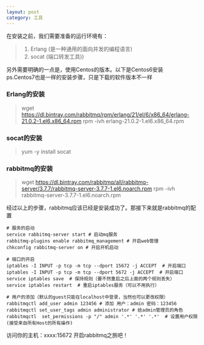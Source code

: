 ```yaml
---
layout: post
category: 工具
---
```


在安装之前，我们需要准备的运行环境有：
> 1. Erlang (是一种通用的面向并发的编程语言)
> 1. socat (端口转发工具))

另外需要明确的一点是，使用Centos的版本。以下是Centos6安装  
ps.Centos7也是一样的安装步骤，只是下载的软件版本不一样


### Erlang的安装
> wget https://dl.bintray.com/rabbitmq/rpm/erlang/21/el/6/x86_64/erlang-21.0.2-1.el6.x86_64.rpm
rpm -ivh erlang-21.0.2-1.el6.x86_64.rpm

### socat的安装
> yum -y install socat

### rabbitmq的安装
> wget https://dl.bintray.com/rabbitmq/all/rabbitmq-server/3.7.7/rabbitmq-server-3.7.7-1.el6.noarch.rpm
rpm -ivh rabbitmq-server-3.7.7-1.el6.noarch.rpm

经过以上的步骤，rabbitmq应该已经是安装成功了。那接下来就是rabbitmq的配置

```shell
# 服务的启动
service rabbitmq-server start # 启动mq服务
rabbitmq-plugins enable rabbitmq_management # 开启web管理
chkconfig rabbitmq-server on # 开启开机启动

# 端口的开启
iptables -I INPUT -p tcp -m tcp --dport 15672 -j ACCEPT  # 开启端口
iptables -I INPUT -p tcp -m tcp --dport 5672 -j ACCEPT  # 开启端口
service iptables save  # 保持规则（要不然重启之后上面的两个规则丢失）
service iptables restart  # 重启iptables服务（可以不用执行）

# 用户的添加（默认的guest只能在localhost中登录，当然也可以更改权限）
rabbitmqctl add_user admin 123456 # 添加 用户：admin 密码：123456
rabbitmqctl set_user_tags admin administrator # 给admin管理员的角色
rabbitmqctl  set_permissions -p "/" admin '.*' '.*' '.*'  # 设置用户权限(接受来自所有Host的所有操作)
```

访问你的主机：xxxx:15672 开启rabbitmq之旅吧！
